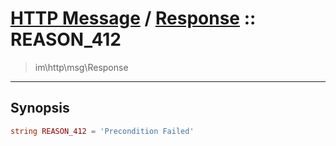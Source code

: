 # [HTTP Message](http.md) / [Response](http-Response.md) :: REASON_412
 > im\http\msg\Response
____

## Synopsis
```php
string REASON_412 = 'Precondition Failed'
```
